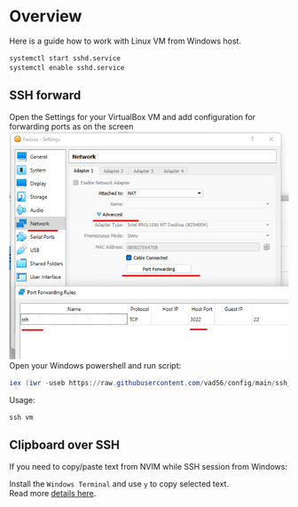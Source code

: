 # Overview
Here is a guide how to work with Linux VM from Windows host.
```bash
systemctl start sshd.service
systemctl enable sshd.service
```

## SSH forward
Open the Settings for your VirtualBox VM and add configuration for forwarding ports as on the screen  
![Forward port](./assets/vbox-ssh.png)  
Open your Windows powershell and run script:
```powershell
iex (iwr -useb https://raw.githubusercontent.com/vad56/config/main/ssh_vm.ps1)
```
Usage:
```powershell
ssh vm 
```

## Clipboard over SSH
If you need to copy/paste text from NVIM while SSH session from Windows:  

Install the `Windows Terminal` and use `y` to copy selected text.  
Read more [details here](https://github.com/ojroques/vim-oscyank).

